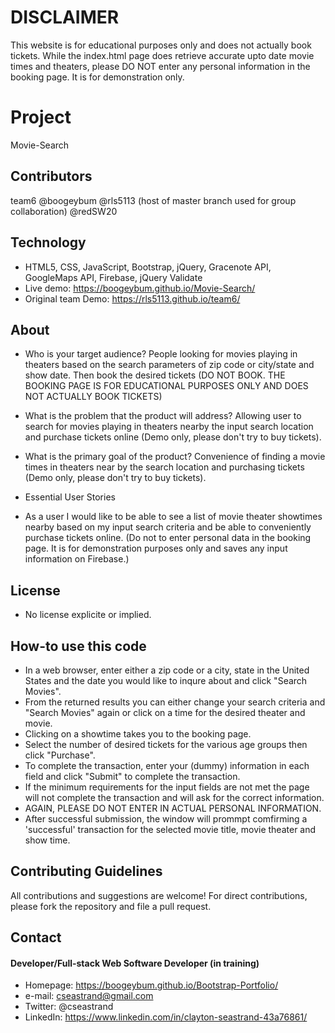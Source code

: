 # DISCLAIMER
This website is for educational purposes only and does not actually book tickets. While the index.html page does retrieve accurate upto date movie times and theaters, please DO NOT enter any personal information in the booking page. It is for demonstration only.

# Project
Movie-Search

## Contributors
team6
@boogeybum
@rls5113 (host of master branch used for group collaboration)
@redSW20

## Technology
* HTML5, CSS, JavaScript, Bootstrap, jQuery, Gracenote API, GoogleMaps API, Firebase, jQuery Validate
* Live demo:  https://boogeybum.github.io/Movie-Search/
* Original team Demo: https://rls5113.github.io/team6/


## About
* Who is your target audience?   People looking for movies playing in theaters based on the search parameters of zip code or city/state and show date. Then book the desired tickets (DO NOT BOOK. THE BOOKING PAGE IS FOR EDUCATIONAL PURPOSES ONLY AND DOES NOT ACTUALLY BOOK TICKETS)
* What is the problem that the product will address? Allowing user to search for movies playing in theaters nearby the input search location and purchase tickets online (Demo only, please don't try to buy tickets).
* What is the primary goal of the product? Convenience of finding a movie times in theaters near by the search location and purchasing tickets (Demo only, please don't try to buy tickets).

* Essential User Stories

* As a user I would like to be able to see a list of movie theater showtimes nearby based on my input search criteria and be able to conveniently purchase tickets online. (Do not to enter personal data in the booking page. It is for demonstration purposes only and saves any input information on Firebase.)


## License 
* No license explicite or implied.


## How-to use this code
* In a web browser, enter either a zip code or a city, state in the United States and the date you would like to inqure about and click "Search Movies". 
* From the returned results you can either change your search criteria and "Search Movies" again or click on a time for the desired theater and movie.
* Clicking on a showtime takes you to the booking page.
* Select the number of desired tickets for the various age groups then click "Purchase".
* To complete the transaction, enter your (dummy) information in each field and click "Submit" to complete the transaction.
* If the minimum requirements for the input fields are not met the page will not complete the transaction and will ask for the correct information.
* AGAIN, PLEASE DO NOT ENTER IN ACTUAL PERSONAL INFORMATION. 
* After successful submission, the window will prommpt comfirming a 'successful' transaction for the selected movie title, movie theater and show time.

## Contributing Guidelines
All contributions and suggestions are welcome!
For direct contributions, please fork the repository and file a pull request. 

## Contact
#### Developer/Full-stack Web Software Developer (in training)
* Homepage: https://boogeybum.github.io/Bootstrap-Portfolio/
* e-mail: cseastrand@gmail.com
* Twitter: @cseastrand
* LinkedIn: https://www.linkedin.com/in/clayton-seastrand-43a76861/